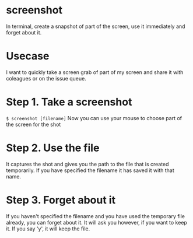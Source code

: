 # screenshot
In terminal, create a snapshot of part of the screen, use it immediately and forget about it.

# Usecase
I want to quickly take a screen grab of part of my screen and share it with coleagues or on the issue queue.

# Step 1. Take a screenshot
`$ screenshot [filename]`
Now you can use your mouse to choose part of the screen for the shot

# Step 2. Use the file
It captures the shot and gives you the path to the file that is created temporarily. If you have specified the filename it has saved it with that name.

# Step 3. Forget about it 
If you haven't specified the filename and you have used the temporary file already, you can forget about it. It will ask you however, if you want to keep it. If you say 'y', it will keep the file.
